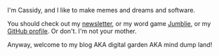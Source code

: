 I'm Cassidy, and I like to make memes and dreams and software.

You should check out my [newsletter](https://cassidoo.co/newsletter), or my word game [Jumblie](https://jumblie.com/?utm_campaign=blahg&utm_source=github), or my [GitHub profile](https://github.com/cassidoo). Or don't. I'm not your mother.

Anyway, welcome to my blog AKA digital garden AKA mind dump land!
